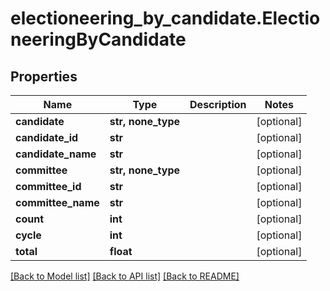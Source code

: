 # electioneering_by_candidate.ElectioneeringByCandidate

## Properties
Name | Type | Description | Notes
------------ | ------------- | ------------- | -------------
**candidate** | **str, none_type** |  | [optional]
**candidate_id** | **str** |  | [optional]
**candidate_name** | **str** |  | [optional]
**committee** | **str, none_type** |  | [optional]
**committee_id** | **str** |  | [optional]
**committee_name** | **str** |  | [optional]
**count** | **int** |  | [optional]
**cycle** | **int** |  | [optional]
**total** | **float** |  | [optional]

[[Back to Model list]](../README.md#documentation-for-models) [[Back to API list]](../README.md#documentation-for-api-endpoints) [[Back to README]](../README.md)

